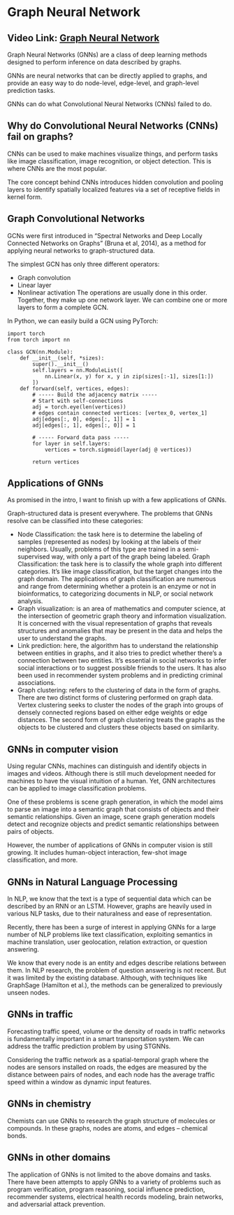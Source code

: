 # Graph Neural Network

## Video Link: [Graph Neural Network]()

Graph Neural Networks (GNNs) are a class of deep learning methods designed to perform inference on data described by graphs. 

GNNs are neural networks that can be directly applied to graphs, and provide an easy way to do node-level, edge-level, and graph-level prediction tasks.

GNNs can do what Convolutional Neural Networks (CNNs) failed to do.

## Why do Convolutional Neural Networks (CNNs) fail on graphs?
CNNs can be used to make machines visualize things, and perform tasks like image classification, image recognition, or object detection. This is where CNNs are the most popular.

The core concept behind CNNs introduces hidden convolution and pooling layers to identify spatially localized features via a set of receptive fields in kernel form.

## Graph Convolutional Networks
GCNs were first introduced in “Spectral Networks and Deep Locally Connected Networks on Graphs” (Bruna et al, 2014), as a method for applying neural networks to graph-structured data.

The simplest GCN has only three different operators:

- Graph convolution
- Linear layer
- Nonlinear activation
The operations are usually done in this order. Together, they make up one network layer. We can combine one or more layers to form a complete GCN.

In Python, we can easily build a GCN using PyTorch:
```
import torch
from torch import nn

class GCN(nn.Module):
    def __init__(self, *sizes):
        super().__init__()
        self.layers = nn.ModuleList([
            nn.Linear(x, y) for x, y in zip(sizes[:-1], sizes[1:])
        ])
    def forward(self, vertices, edges):
        # ----- Build the adjacency matrix -----
        # Start with self-connections
        adj = torch.eye(len(vertices))
        # edges contain connected vertices: [vertex_0, vertex_1] 
        adj[edges[:, 0], edges[:, 1]] = 1 
        adj[edges[:, 1], edges[:, 0]] = 1
        
        # ----- Forward data pass -----
        for layer in self.layers:
            vertices = torch.sigmoid(layer(adj @ vertices))
 
        return vertices
```

## Applications of GNNs
As promised in the intro, I want to finish up with a few applications of GNNs. 

Graph-structured data is present everywhere. The problems that GNNs resolve can be classified into these categories:

- Node Classification: the task here is to determine the labeling of samples (represented as nodes) by looking at the labels of their neighbors. Usually, problems of this type are trained in a semi-supervised way, with only a part of the graph being labeled.
Graph Classification: the task here is to classify the whole graph into different categories. It’s like image classification, but the target changes into the graph domain. The applications of graph classification are numerous and range from determining whether a protein is an enzyme or not in bioinformatics, to categorizing documents in NLP, or social network analysis.
- Graph visualization: is an area of mathematics and computer science, at the intersection of geometric graph theory and information visualization. It is concerned with the visual representation of graphs that reveals structures and anomalies that may be present in the data and helps the user to understand the graphs.
- Link prediction: here, the algorithm has to understand the relationship between entities in graphs, and it also tries to predict whether there’s a connection between two entities. It’s essential in social networks to infer social interactions or to suggest possible friends to the users. It has also been used in recommender system problems and in predicting criminal associations.
- Graph clustering:  refers to the clustering of data in the form of graphs. There are two distinct forms of clustering performed on graph data. Vertex clustering seeks to cluster the nodes of the graph into groups of densely connected regions based on either edge weights or edge distances. The second form of graph clustering treats the graphs as the objects to be clustered and clusters these objects based on similarity. 

## GNNs in computer vision
Using regular CNNs, machines can distinguish and identify objects in images and videos. Although there is still much development needed for machines to have the visual intuition of a human. Yet, GNN architectures can be applied to image classification problems. 

One of these problems is scene graph generation, in which the model aims to parse an image into a semantic graph that consists of objects and their semantic relationships. Given an image, scene graph generation models detect and recognize objects and predict semantic relationships between pairs of objects.

However, the number of applications of GNNs in computer vision is still growing. It includes human-object interaction, few-shot image classification, and more. 

## GNNs in Natural Language Processing
In NLP, we know that the text is a type of sequential data which can be described by an RNN or an LSTM. However, graphs are heavily used in various NLP tasks, due to their naturalness and ease of representation. 

Recently, there has been a surge of interest in applying GNNs for a large number of NLP problems like text classification, exploiting semantics in machine translation, user geolocation, relation extraction, or question answering.

We know that every node is an entity and edges describe relations between them. In NLP research, the problem of question answering is not recent. But it was limited by the existing database. Although, with techniques like GraphSage (Hamilton et al.), the methods can be generalized to previously unseen nodes.  

## GNNs in traffic
Forecasting traffic speed, volume or the density of roads in traffic networks is fundamentally important in a smart transportation system. We can address the traffic prediction problem by using STGNNs. 

Considering the traffic network as a spatial-temporal graph where the nodes are sensors installed on roads, the edges are measured by the distance between pairs of nodes, and each node has the average traffic speed within a window as dynamic input features.

## GNNs in chemistry
Chemists can use GNNs to research the graph structure of molecules or compounds. In these graphs, nodes are atoms, and edges – chemical bonds.

## GNNs in other domains
The application of GNNs is not limited to the above domains and tasks. There have been attempts to apply GNNs to a variety of problems such as program verification, program reasoning, social influence prediction, recommender systems, electrical health records modeling, brain networks, and adversarial attack prevention.
